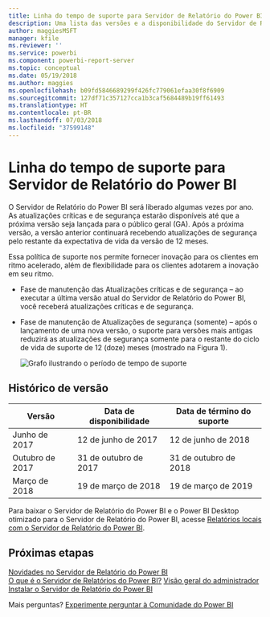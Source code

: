 ```yaml
---
title: Linha do tempo de suporte para Servidor de Relatório do Power BI
description: Uma lista das versões e a disponibilidade do Servidor de Relatório do Power BI.
author: maggiesMSFT
manager: kfile
ms.reviewer: ''
ms.service: powerbi
ms.component: powerbi-report-server
ms.topic: conceptual
ms.date: 05/19/2018
ms.author: maggies
ms.openlocfilehash: b09fd5846689299f426fc779061efaa30f8f6909
ms.sourcegitcommit: 127df71c357127cca1b3caf5684489b19ff61493
ms.translationtype: HT
ms.contentlocale: pt-BR
ms.lasthandoff: 07/03/2018
ms.locfileid: "37599148"
---
```

# <a name="support-timeline-for-power-bi-report-server"></a>Linha do tempo de suporte para Servidor de Relatório do Power BI
O Servidor de Relatório do Power BI será liberado algumas vezes por ano. As atualizações críticas e de segurança estarão disponíveis até que a próxima versão seja lançada para o público geral (GA). Após a próxima versão, a versão anterior continuará recebendo atualizações de segurança pelo restante da expectativa de vida da versão de 12 meses.

Essa política de suporte nos permite fornecer inovação para os clientes em ritmo acelerado, além de flexibilidade para os clientes adotarem a inovação em seu ritmo.

* Fase de manutenção das Atualizações críticas e de segurança – ao executar a última versão atual do Servidor de Relatório do Power BI, você receberá atualizações críticas e de segurança.
* Fase de manutenção de Atualizações de segurança (somente) – após o lançamento de uma nova versão, o suporte para versões mais antigas reduzirá as atualizações de segurança somente para o restante do ciclo de vida de suporte de 12 (doze) meses (mostrado na Figura 1).

    ![Grafo ilustrando o período de tempo de suporte](media/support-timeline/report-server-support-timeline-mar-2018.png)

## <a name="version-history"></a>Histórico de versão

| **Versão** | **Data de disponibilidade** | **Data de término do suporte** |
| --- | --- | --- |
| Junho de 2017 |12 de junho de 2017 |12 de junho de 2018 |
| Outubro de 2017 |31 de outubro de 2017 |31 de outubro de 2018 |
| Março de 2018 | 19 de março de 2018 | 19 de março de 2019 |

Para baixar o Servidor de Relatório do Power BI e o Power BI Desktop otimizado para o Servidor de Relatório do Power BI, acesse [Relatórios locais com o Servidor de Relatório do Power BI](https://powerbi.microsoft.com/report-server/).

## <a name="next-steps"></a>Próximas etapas
[Novidades no Servidor de Relatório do Power BI](whats-new.md)  
[O que é o Servidor de Relatórios do Power BI?](get-started.md)
[Visão geral do administrador](admin-handbook-overview.md)  
[Instalar o Servidor de Relatório do Power BI](install-report-server.md)  

Mais perguntas? [Experimente perguntar à Comunidade do Power BI](https://community.powerbi.com/)

